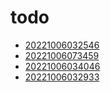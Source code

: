 # todo
- [20221006032546](/zet/20221006032546/README.md)
- [20221006073459](/zet/20221006073459/README.md)
- [20221006034046](/zet/20221006034046/README.md)
- [20221006032933](/zet/20221006032933/README.md)

